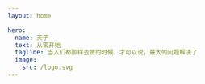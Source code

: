 ```yaml
---
layout: home

hero:
  name: 天子
  text: 从零开始
  tagline: 当人们都那样去做的时候，才可以说，最大的问题解决了
  image:
    src: /logo.svg
---
```

